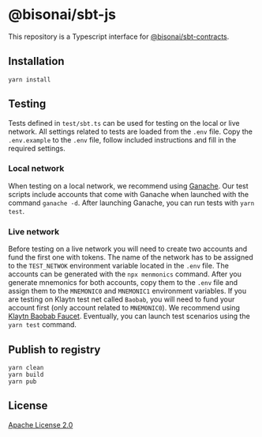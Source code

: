 # @bisonai/sbt-js

This repository is a Typescript interface for [@bisonai/sbt-contracts](https://github.com/bisonai/sbt-contracts).

## Installation

```
yarn install
```

## Testing

Tests defined in `test/sbt.ts` can be used for testing on the local or live network.
All settings related to tests are loaded from the `.env` file.
Copy the `.env.example` to the `.env` file, follow included instructions and fill in the required settings.

### Local network

When testing on a local network, we recommend using [Ganache](https://trufflesuite.com/ganache/).
Our test scripts include accounts that come with Ganache when launched with the command `ganache -d`.
After launching Ganache, you can run tests with `yarn test`.

### Live network

Before testing on a live network you will need to create two accounts and fund the first one with tokens.
The name of the network has to be assigned to the `TEST_NETWOK` environment variable located in the `.env` file.
The accounts can be generated with the `npx menmonics` command.
After you generate mnemonics for both accounts, copy them to the `.env` file and assign them to the `MNEMONIC0` and `MNEMONIC1` environment variables.
If you are testing on Klaytn test net called `Baobab`, you will need to fund your account first (only account related to `MNEMONIC0`).
We recommend using [Klaytn Baobab Faucet](https://baobab.wallet.klaytn.foundation/faucet).
Eventually, you can launch test scenarios using the `yarn test` command.

## Publish to registry

```
yarn clean
yarn build
yarn pub
```

## License

[Apache License 2.0](LICENSE)
